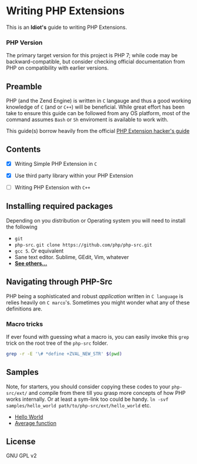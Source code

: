 # Writing PHP Extensions

This is an **Idiot's** guide to writing PHP Extensions.


### PHP Version
The primary target version for this project is PHP 7; while code may be backward-compatible, but consider checking official documentation from PHP on compatibility with earlier versions.

## Preamble
PHP (and the Zend Engine) is written in `C` langauge and thus a good working knowledge of `C` (and or `C++`) will be beneficial. While great effort has been take to ensure this guide can be followed from any OS platform, most of the command assumes `Bash` or `Sh` enviroment is available to work with.

This guide(s) borrow heavily from the official [PHP Extension hacker's guide](http://php.net/manual/en/internals2.php)

## Contents
- [x] Writing Simple PHP Extension in `C`
- [x] Use third party library within your PHP Extension
- [ ] Writing PHP Extension with `C++`


## Installing required packages
Depending on you distribution or Operating system you will need to install the following
* `git`
* `php-src`. `git clone https://github.com/php/php-src.git`
* `gcc 5`. Or equivalent
* Sane text editor. Sublime, GEdit, Vim, whatever
* **[See others...](http://php.net/manual/en/install.php)**

## Navigating through PHP-Src
PHP being a sophisticated and robust *application* written in `C language` is relies heavily on `C marco`'s. Sometimes you might wonder what any of these definitions are.
### Macro tricks
If ever found with guessing what a macro is, you can easily invoke this `grep` trick on the root tree of the `php-src` folder.
```bash
grep -r -E '\# *define +ZVAL_NEW_STR' $(pwd)
```


## Samples
Note, for starters, you should consider copying these codes to your `php-src/ext/` and compile from there till you grasp more concepts of how PHP works internally. Or at least a sym-link too could be handy.
`ln -svf samples/hello_world path/to/php-src/ext/hello_world` etc.

* [Hello World](samples/hello_world/README.md)
* [Average function](samples/average/README.md)


## License
GNU GPL v2